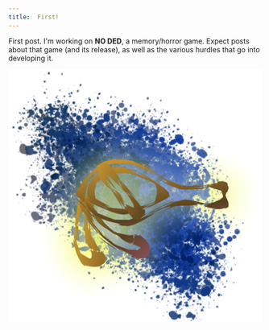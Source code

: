 ```yaml
---
title:  First!
---
```


First post. I'm working on **NO DED**, a memory/horror game.
Expect posts about that game (and its release), as well as the various hurdles that go into developing it.

![NO DED](/assets/img/horus_composed.social.png)